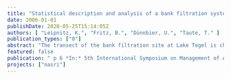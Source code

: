 ```yaml
---
title: "Statistical description and analysis of a bank filtration system"
date: 2006-01-01
publishDate: 2020-05-25T15:14:05Z
authors: [ "Leipnitz, K.", "Fritz, B.", "Dünnbier, U.", "Taute, T." ]
publication_types: ["0"]
abstract: "The transect of the bank filtration site at Lake Tegel is characterized with regards to their redox conditions using a Cluster analysis. Four different groups of observation wells could be found, enabling the derivation of a redox zoning with horizontal boundaries, which are moving downward during winter time. At the same site, Regression analysis served to examine influencing variables on the reduction of the pharmaceutical Carbamazepin during bank filtration. Two different regression models for summer and winter time were found, with each of them including the standardized temperature and the travel time as influencing variables. Whereas during winter time the redox conditions seem to have a significant influence on the reduction of Carbamazepin, the same influence could not be found for the reduction of Carbamazepin during summer time."
featured: false
publication: " p 6 *In:* 5th International Symposium on Management of Aquifer Recharge / IHP-VI, Series on Groundwater. Berlin. 11. - 16.6.2005"
projects: ["nasri"]
---
```


